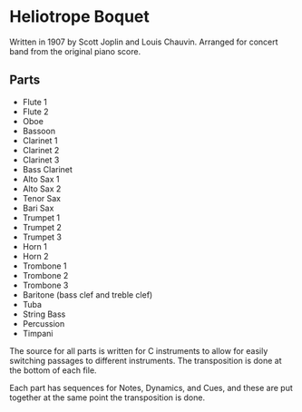 # Heliotrope Boquet

Written in 1907 by Scott Joplin and Louis Chauvin.  Arranged for concert band from the original
piano score.

## Parts

- Flute 1
- Flute 2
- Oboe
- Bassoon
- Clarinet 1
- Clarinet 2
- Clarinet 3
- Bass Clarinet
- Alto Sax 1
- Alto Sax 2
- Tenor Sax
- Bari Sax
- Trumpet 1
- Trumpet 2
- Trumpet 3
- Horn 1
- Horn 2
- Trombone 1
- Trombone 2
- Trombone 3
- Baritone (bass clef and treble clef)
- Tuba
- String Bass
- Percussion
- Timpani

The source for all parts is written for C instruments to allow for easily switching passages
to different instruments.  The transposition is done at the bottom of each file.

Each part has sequences for Notes, Dynamics, and Cues, and these are put together at the same
point the transposition is done.
